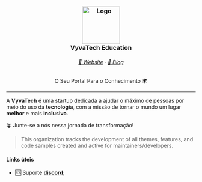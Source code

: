 <h3 align="center">
	<img src="https://imgur.com/e7BRG49.png" width="100" alt="Logo"/>
    <br/>
	VyvaTech Education
</h3>

<h6 align="center">
  <a href="https://education.vyva.tech">🏰 Website</a>
  ·
  <a href="https://blog.vyva.tech">📰 Blog</a>
</h6>

<p align="center">
  O Seu Portal Para o Conhecimento 🌍
</p>

<hr/>

A **VyvaTech** é uma startup dedicada a ajudar o máximo de pessoas por meio do uso da **tecnologia**, com a missão de tornar o mundo um lugar **melhor** e mais **inclusivo**.

🪴 Junte-se a nós nessa jornada de transformação!

> This organization tracks the development of all themes, features, and code samples created and active for maintainers/developers.

#### Links úteis

- 🆘 Suporte [**discord**](https://discord.gg/VktkEVqN5X);
